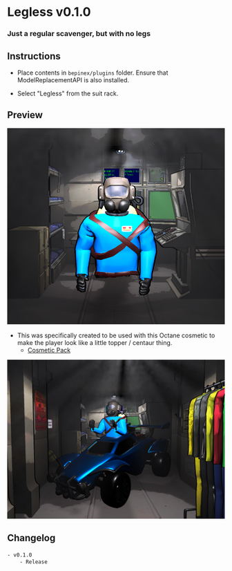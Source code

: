 # Legless v0.1.0
### Just a regular scavenger, but with no legs

## Instructions
- Place contents in `bepinex/plugins` folder. Ensure that ModelReplacementAPI is also installed. 

- Select "Legless" from the suit rack.

## Preview

![preview](images/legless.png)

- This was specifically created to be used with this Octane cosmetic to make the player look like a little topper / centaur thing.
  - [Cosmetic Pack](https://thunderstore.io/c/lethal-company/p/Lupey/LethalCosmetics/)

![preview with cosmetic](images/octane.png)

## Changelog
	- v0.1.0
		- Release